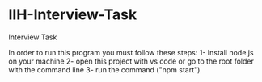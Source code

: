 # IIH-Interview-Task
Interview Task


In order to run this program you must follow these steps:
1- Install node.js on your machine 
2- open this project with vs code or go to the root folder with the command line
3- run the command ("npm start")

